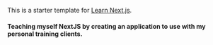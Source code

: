 This is a starter template for [Learn Next.js](https://nextjs.org/learn).

#### Teaching myself NextJS by creating an application to use with my personal training clients.

